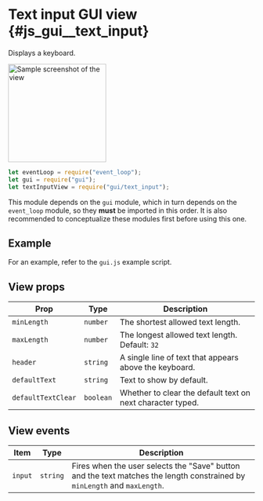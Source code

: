 # Text input GUI view {#js_gui__text_input}

Displays a keyboard.

<img src="text_input.png" width="200" alt="Sample screenshot of the view" />

```js
let eventLoop = require("event_loop");
let gui = require("gui");
let textInputView = require("gui/text_input");
```

This module depends on the `gui` module, which in turn depends on the
`event_loop` module, so they **must** be imported in this order. It is also
recommended to conceptualize these modules first before using this one.

## Example
For an example, refer to the `gui.js` example script.

## View props

| Prop        | Type   | Description                                      |
|-------------|--------|--------------------------------------------------|
| `minLength`        | `number`  | The shortest allowed text length.                          |
| `maxLength`        | `number`  | The longest allowed text length. <br> Default: `32`        |
| `header`           | `string`  | A single line of text that appears above the keyboard.     |
| `defaultText`      | `string`  | Text to show by default.                                   |
| `defaultTextClear` | `boolean` | Whether to clear the default text on next character typed. |

## View events

| Item        | Type   | Description                                      |
|-------------|--------|--------------------------------------------------|
| `input`     | `string` | Fires when the user selects the "Save" button and the text matches the length constrained by `minLength` and `maxLength`. |
